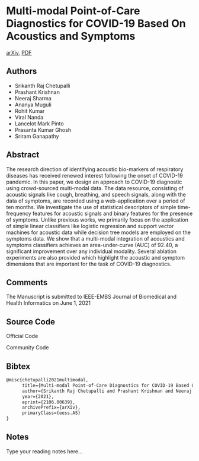 
# Multi-modal Point-of-Care Diagnostics for COVID-19 Based On Acoustics and Symptoms

[arXiv](https://arxiv.org/abs/2106.0639), [PDF](https://arxiv.org/pdf/2106.0639.pdf)

## Authors

- Srikanth Raj Chetupalli
- Prashant Krishnan
- Neeraj Sharma
- Ananya Muguli
- Rohit Kumar
- Viral Nanda
- Lancelot Mark Pinto
- Prasanta Kumar Ghosh
- Sriram Ganapathy

## Abstract

The research direction of identifying acoustic bio-markers of respiratory diseases has received renewed interest following the onset of COVID-19 pandemic. In this paper, we design an approach to COVID-19 diagnostic using crowd-sourced multi-modal data. The data resource, consisting of acoustic signals like cough, breathing, and speech signals, along with the data of symptoms, are recorded using a web-application over a period of ten months. We investigate the use of statistical descriptors of simple time-frequency features for acoustic signals and binary features for the presence of symptoms. Unlike previous works, we primarily focus on the application of simple linear classifiers like logistic regression and support vector machines for acoustic data while decision tree models are employed on the symptoms data. We show that a multi-modal integration of acoustics and symptoms classifiers achieves an area-under-curve (AUC) of 92.40, a significant improvement over any individual modality. Several ablation experiments are also provided which highlight the acoustic and symptom dimensions that are important for the task of COVID-19 diagnostics.

## Comments

The Manuscript is submitted to IEEE-EMBS Journal of Biomedical and Health Informatics on June 1, 2021

## Source Code

Official Code



Community Code



## Bibtex

```tex
@misc{chetupalli2021multimodal,
      title={Multi-modal Point-of-Care Diagnostics for COVID-19 Based On Acoustics and Symptoms}, 
      author={Srikanth Raj Chetupalli and Prashant Krishnan and Neeraj Sharma and Ananya Muguli and Rohit Kumar and Viral Nanda and Lancelot Mark Pinto and Prasanta Kumar Ghosh and Sriram Ganapathy},
      year={2021},
      eprint={2106.00639},
      archivePrefix={arXiv},
      primaryClass={eess.AS}
}
```

## Notes

Type your reading notes here...

